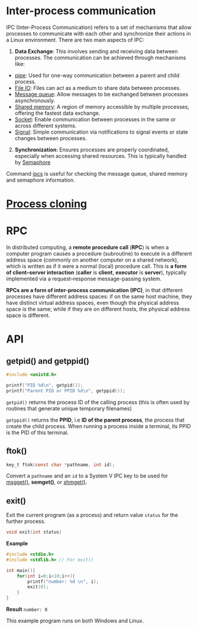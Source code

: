# Inter-process communication

IPC (Inter-Process Communication) refers to a set of mechanisms that allow processes to communicate with each other and synchronize their actions in a Linux environment. There are two main aspects of IPC:
1. **Data Exchange**: This involves sending and receiving data between processes. The communication can be achieved through mechanisms like:
* [pipe](https://github.com/TranPhucVinh/C/blob/master/Physical%20layer/File%20IO/pipe.md): Used for one-way communication between a parent and child process.
* [File IO](../File%20IO/): Files can act as a medium to share data between processes.
* [Message queue](Message%20queue): Allow messages to be exchanged between processes asynchronously.
* [Shared memory](Shared%20memory): A region of memory accessible by multiple processes, offering the fastest data exchange.
* [Socket](https://github.com/TranPhucVinh/C/tree/master/Transport%20layer): Enable communication between processes in the same or across different systems. 
* [Signal](https://github.com/TranPhucVinh/C/tree/master/Physical%20layer/Signal): Simple communication via notifications to signal events or state changes between processes.
2. **Synchronization**: Ensures processes are properly coordinated, especially when accessing shared resources. This is typically handled by [Semaphore](https://github.com/TranPhucVinh/C/blob/master/Physical%20layer/Thread/Documents/Semaphore.md)
  
Command [ipcs](https://github.com/TranPhucVinh/Linux-Shell/blob/master/Physical%20layer/Process/System%20V%20IPC.md#ipcs) is useful for checking the message queue, shared memory and semaphore information.
# [Process cloning](Process%20cloning)
# RPC

In distributed computing, a **remote procedure call** (**RPC**) is when a computer program causes a procedure (subroutine) to execute in a different address space (commonly on another computer on a shared network), which is written as if it were a normal (local) procedure call. This is **a form of client–server interaction** (**caller** is **client**, **executor** is **server**), typically implemented via a request–response message-passing system. 

**RPCs are a form of inter-process communication (IPC)**, in that different processes have different address spaces: if on the same host machine, they have distinct virtual address spaces, even though the physical address space is the same; while if they are on different hosts, the physical address space is different.

# API

## getpid() and getppid()

```c
#include <unistd.h>

printf("PID %d\n", getpid());
printf("Parent PID or PPID %d\n", getppid());
```
``getpid()`` returns the process ID of the calling process (this is often used by routines that generate unique temporary filenames)

``getppid()`` returns the **PPID**, i.e **ID of the parent process**, the process that create the child process. When running a process inside a terminal, its PPID is the PID of this terminal.
## ftok()
```c
key_t ftok(const char *pathname, int id);
```
Convert a ``pathname`` and an ``id`` to a System V IPC key to be used for [msgget()](https://github.com/TranPhucVinh/C/blob/5404146d439518f91248821a945bf33ec95425b2/Physical%20layer/Process/Message%20queue/README.md#msgget), **semget()**, or [shmget()](https://github.com/TranPhucVinh/C/blob/master/Physical%20layer/Process/Shared%20memory/README.md#shmget).
## exit()

Exit the current program (as a process) and return value ``status`` for the further process.

```c
void exit(int status) 
```

**Example**

```c
#include <stdio.h>
#include <stdlib.h> // For exit()

int main(){
	for(int i=0;i<10;i++){
		printf("number: %d \n", i);
		exit(0);
	}
}
```

**Result** ``number: 0 ``

This example program runs on both Windows and Linux.
